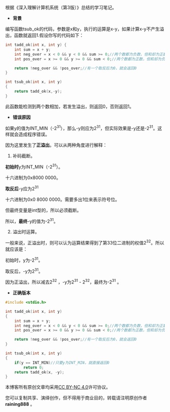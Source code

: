 根据《深入理解计算机系统（第3版）》总结的学习笔记。

- **背景**

编写函数tsub_ok的代码，参数是x和y，执行的运算是x-y，如果计算x-y不产生溢出，函数就返回1.假设你写的代码如下：

``` c
int tadd_ok(int x, int y) {
    int sum = x + y;
    int neg_over = x < 0 && y < 0 && sum >= 0;//两个数都为负数，但和却为正数，说明负溢出
    int pos_over = x >= 0 && y >= 0 && sum < 0;//两个数都为正数，但和却为负数，说明正溢出

    return !neg_over && !pos_over;//有一个取反后为0，就会返回0
}

int tsub_ok(int x, int y)
{
    return tadd_ok(x,-y);
}
```

此函数能检测到两个数相加，若发生溢出，则返回0，否则返回1。

- **错误原因**

如果y的值为INT_MIN（-2<sup>31</sup>），那么-y则应为2<sup>31</sup>，但实际效果是-y还是-2<sup>31</sup>。这样就会造成程序错误。

因为这里发生了**正溢出**。可以从两种角度进行解释：

1. 补码截断。

**初始时**y为INT_MIN（-2<sup>31</sup>）。

十六进制为0x8000 0000。

**取反后**-y应为2<sup>31</sup>

十六进制为0x0 8000 0000。需要多出1位来表示符号位。

但最终变量是int型的，所以必须截断。

所以，**最终**-y的值为-2<sup>31</sup>。

2. 溢出时运算。

一般来说，正溢出时，则可以认为运算结果得到了第33位二进制的权值2<sup>32</sup>。所以就应该是：

初始时，y为-2<sup>31</sup>。

取反后，-y为2<sup>31</sup>。

因为正溢出，所以减去2<sup>32</sup> ，-y为2<sup>31</sup> - 2<sup>32</sup>，最终为-2<sup>31</sup> 。

- **正确版本**
``` c
#include <stdio.h>

int tadd_ok(int x, int y)
{
    int sum = x + y;
    int neg_over = x < 0 && y < 0 && sum >= 0;//两个数都为负数，但和却为正数，说明负溢出
    int pos_over = x >= 0 && y >= 0 && sum < 0;//两个数都为正数，但和却为负数，说明正溢出

    return !neg_over && !pos_over;//有一个取反后为0，就会返回0
}

int tsub_ok(int x, int y)
{
    if(y == INT_MIN)//只要y为INT_MIN，就直接返回0
    	return 0;
    return tadd_ok(x, -y);
}
```

本博客所有原创文章均采用[CC BY-NC 4.0](https://creativecommons.org/licenses/by-nc-sa/4.0/)许可协议。

您可以复制共享、演绎创作，但不得用于商业目的，转载请注明原创作者 **raining888** 。
